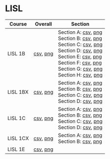 # LISL

| Course | Overall | Section |
| ------ | ------- | ------- |
| LISL 1B | [csv](https://github.com/UCSD-Historical-Enrollment-Data/2024Winter/blob/main/overall/LISL%201B.csv), [png](https://raw.githubusercontent.com/UCSD-Historical-Enrollment-Data/2024Winter/main/plot_overall/LISL%201B.png) | Section A: [csv](https://github.com/UCSD-Historical-Enrollment-Data/2024Winter/blob/main/section/LISL%201B_A.csv), [png](https://raw.githubusercontent.com/UCSD-Historical-Enrollment-Data/2024Winter/main/plot_section/LISL%201B_A.png)<br>Section B: [csv](https://github.com/UCSD-Historical-Enrollment-Data/2024Winter/blob/main/section/LISL%201B_B.csv), [png](https://raw.githubusercontent.com/UCSD-Historical-Enrollment-Data/2024Winter/main/plot_section/LISL%201B_B.png)<br>Section C: [csv](https://github.com/UCSD-Historical-Enrollment-Data/2024Winter/blob/main/section/LISL%201B_C.csv), [png](https://raw.githubusercontent.com/UCSD-Historical-Enrollment-Data/2024Winter/main/plot_section/LISL%201B_C.png)<br>Section D: [csv](https://github.com/UCSD-Historical-Enrollment-Data/2024Winter/blob/main/section/LISL%201B_D.csv), [png](https://raw.githubusercontent.com/UCSD-Historical-Enrollment-Data/2024Winter/main/plot_section/LISL%201B_D.png)<br>Section E: [csv](https://github.com/UCSD-Historical-Enrollment-Data/2024Winter/blob/main/section/LISL%201B_E.csv), [png](https://raw.githubusercontent.com/UCSD-Historical-Enrollment-Data/2024Winter/main/plot_section/LISL%201B_E.png)<br>Section F: [csv](https://github.com/UCSD-Historical-Enrollment-Data/2024Winter/blob/main/section/LISL%201B_F.csv), [png](https://raw.githubusercontent.com/UCSD-Historical-Enrollment-Data/2024Winter/main/plot_section/LISL%201B_F.png)<br>Section G: [csv](https://github.com/UCSD-Historical-Enrollment-Data/2024Winter/blob/main/section/LISL%201B_G.csv), [png](https://raw.githubusercontent.com/UCSD-Historical-Enrollment-Data/2024Winter/main/plot_section/LISL%201B_G.png)<br>Section H: [csv](https://github.com/UCSD-Historical-Enrollment-Data/2024Winter/blob/main/section/LISL%201B_H.csv), [png](https://raw.githubusercontent.com/UCSD-Historical-Enrollment-Data/2024Winter/main/plot_section/LISL%201B_H.png) |
| LISL 1BX | [csv](https://github.com/UCSD-Historical-Enrollment-Data/2024Winter/blob/main/overall/LISL%201BX.csv), [png](https://raw.githubusercontent.com/UCSD-Historical-Enrollment-Data/2024Winter/main/plot_overall/LISL%201BX.png) | Section A: [csv](https://github.com/UCSD-Historical-Enrollment-Data/2024Winter/blob/main/section/LISL%201BX_A.csv), [png](https://raw.githubusercontent.com/UCSD-Historical-Enrollment-Data/2024Winter/main/plot_section/LISL%201BX_A.png)<br>Section B: [csv](https://github.com/UCSD-Historical-Enrollment-Data/2024Winter/blob/main/section/LISL%201BX_B.csv), [png](https://raw.githubusercontent.com/UCSD-Historical-Enrollment-Data/2024Winter/main/plot_section/LISL%201BX_B.png)<br>Section C: [csv](https://github.com/UCSD-Historical-Enrollment-Data/2024Winter/blob/main/section/LISL%201BX_C.csv), [png](https://raw.githubusercontent.com/UCSD-Historical-Enrollment-Data/2024Winter/main/plot_section/LISL%201BX_C.png)<br>Section D: [csv](https://github.com/UCSD-Historical-Enrollment-Data/2024Winter/blob/main/section/LISL%201BX_D.csv), [png](https://raw.githubusercontent.com/UCSD-Historical-Enrollment-Data/2024Winter/main/plot_section/LISL%201BX_D.png) |
| LISL 1C | [csv](https://github.com/UCSD-Historical-Enrollment-Data/2024Winter/blob/main/overall/LISL%201C.csv), [png](https://raw.githubusercontent.com/UCSD-Historical-Enrollment-Data/2024Winter/main/plot_overall/LISL%201C.png) | Section A: [csv](https://github.com/UCSD-Historical-Enrollment-Data/2024Winter/blob/main/section/LISL%201C_A.csv), [png](https://raw.githubusercontent.com/UCSD-Historical-Enrollment-Data/2024Winter/main/plot_section/LISL%201C_A.png)<br>Section B: [csv](https://github.com/UCSD-Historical-Enrollment-Data/2024Winter/blob/main/section/LISL%201C_B.csv), [png](https://raw.githubusercontent.com/UCSD-Historical-Enrollment-Data/2024Winter/main/plot_section/LISL%201C_B.png)<br>Section C: [csv](https://github.com/UCSD-Historical-Enrollment-Data/2024Winter/blob/main/section/LISL%201C_C.csv), [png](https://raw.githubusercontent.com/UCSD-Historical-Enrollment-Data/2024Winter/main/plot_section/LISL%201C_C.png)<br>Section D: [csv](https://github.com/UCSD-Historical-Enrollment-Data/2024Winter/blob/main/section/LISL%201C_D.csv), [png](https://raw.githubusercontent.com/UCSD-Historical-Enrollment-Data/2024Winter/main/plot_section/LISL%201C_D.png) |
| LISL 1CX | [csv](https://github.com/UCSD-Historical-Enrollment-Data/2024Winter/blob/main/overall/LISL%201CX.csv), [png](https://raw.githubusercontent.com/UCSD-Historical-Enrollment-Data/2024Winter/main/plot_overall/LISL%201CX.png) | Section A: [csv](https://github.com/UCSD-Historical-Enrollment-Data/2024Winter/blob/main/section/LISL%201CX_A.csv), [png](https://raw.githubusercontent.com/UCSD-Historical-Enrollment-Data/2024Winter/main/plot_section/LISL%201CX_A.png)<br>Section B: [csv](https://github.com/UCSD-Historical-Enrollment-Data/2024Winter/blob/main/section/LISL%201CX_B.csv), [png](https://raw.githubusercontent.com/UCSD-Historical-Enrollment-Data/2024Winter/main/plot_section/LISL%201CX_B.png) |
| LISL 1E | [csv](https://github.com/UCSD-Historical-Enrollment-Data/2024Winter/blob/main/overall/LISL%201E.csv), [png](https://raw.githubusercontent.com/UCSD-Historical-Enrollment-Data/2024Winter/main/plot_overall/LISL%201E.png) |  |
